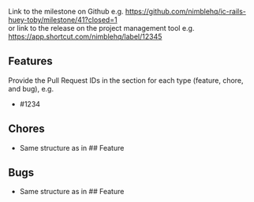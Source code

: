 Link to the milestone on Github e.g. https://github.com/nimblehq/ic-rails-huey-toby/milestone/41?closed=1  
or link to the release on the project management tool e.g. https://app.shortcut.com/nimblehq/label/12345

## Features
Provide the Pull Request IDs in the section for each type (feature, chore, and bug), e.g.
- #1234

## Chores
- Same structure as in  ## Feature

## Bugs
- Same structure as in  ## Feature
